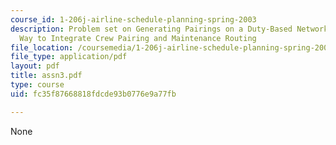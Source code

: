 ```yaml
---
course_id: 1-206j-airline-schedule-planning-spring-2003
description: Problem set on Generating Pairings on a Duty-Based Network, and An Alternative
  Way to Integrate Crew Pairing and Maintenance Routing
file_location: /coursemedia/1-206j-airline-schedule-planning-spring-2003/fc35f87668818fdcde93b0776e9a77fb_assn3.pdf
file_type: application/pdf
layout: pdf
title: assn3.pdf
type: course
uid: fc35f87668818fdcde93b0776e9a77fb

---
```

None